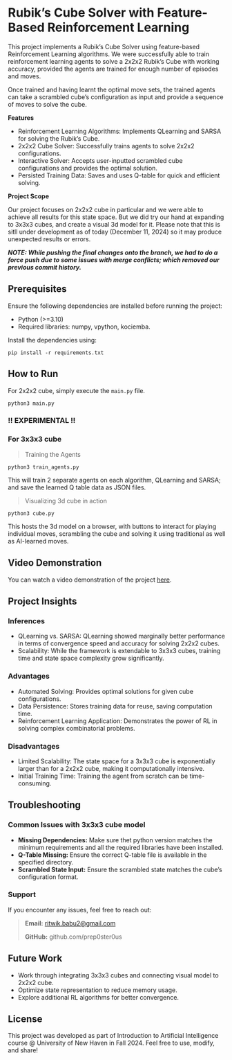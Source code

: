 
# Rubik’s Cube Solver with Feature-Based Reinforcement Learning

This project implements a Rubik’s Cube Solver using feature-based Reinforcement Learning algorithms. We were successfully able to train reinforcement learning agents to solve a 2x2x2 Rubik’s Cube with working accuracy, provided the agents are trained for enough number of episodes and moves.

Once trained and having learnt the optimal move sets, the trained agents can take a scrambled cube’s configuration as input and provide a sequence of moves to solve the cube.

**Features**

- Reinforcement Learning Algorithms: Implements QLearning and SARSA for solving the Rubik’s Cube.
- 2x2x2 Cube Solver: Successfully trains agents to solve 2x2x2 configurations.
- Interactive Solver: Accepts user-inputted scrambled cube configurations and provides the optimal solution.
- Persisted Training Data: Saves and uses Q-table for quick and efficient solving.

**Project Scope**

Our project focuses on 2x2x2 cube in particular and we were able to achieve all results for this state space. But we did try our hand at expanding to 3x3x3 cubes, and create a visual 3d model for it. Please note that this is sitll under development as of today (December 11, 2024) so it may produce unexpected results or errors.

**_NOTE: While pushing the final changes onto the branch, we had to do a force push due to some issues with merge conflicts; which removed our previous commit history._**

## Prerequisites

Ensure the following dependencies are installed before running the project:

- Python (>=3.10)
- Required libraries: numpy, vpython, kociemba.

Install the dependencies using:

```
pip install -r requirements.txt
```

## How to Run

For 2x2x2 cube, simply execute the ```main.py``` file.

```
python3 main.py
```

### !! **EXPERIMENTAL** !!

### For 3x3x3 cube

> Training the Agents
  ```
  python3 train_agents.py
  ```

This will train 2 separate agents on each algorithm, QLearning and SARSA; and save the learned Q table data as JSON files.

> Visualizing 3d cube in action

```
python3 cube.py
```

This hosts the 3d model on a browser, with buttons to interact for playing individual moves, scrambling the cube and solving it using traditional as well as AI-learned moves.

## Video Demonstration

You can watch a video demonstration of the project [here](https://youtu.be/vRf8seRv1zA).


## Project Insights

### Inferences
- QLearning vs. SARSA: QLearning showed marginally better performance in terms of convergence speed and accuracy for solving 2x2x2 cubes.
- Scalability: While the framework is extendable to 3x3x3 cubes, training time and state space complexity grow significantly.

### Advantages
- Automated Solving: Provides optimal solutions for given cube configurations.
- Data Persistence: Stores training data for reuse, saving computation time.
- Reinforcement Learning Application: Demonstrates the power of RL in solving complex combinatorial problems.

### Disadvantages
- Limited Scalability: The state space for a 3x3x3 cube is exponentially larger than for a 2x2x2 cube, making it computationally intensive.
- Initial Training Time: Training the agent from scratch can be time-consuming.

## Troubleshooting

### Common Issues with 3x3x3 cube model
- **Missing Dependencies:** Make sure thet python version matches the minimum requirements and all the required libraries have been installed.
- **Q-Table Missing:** Ensure the correct Q-table file is available in the specified directory.
- **Scrambled State Input:** Ensure the scrambled state matches the cube’s configuration format.

### Support

If you encounter any issues, feel free to reach out:
> **Email:** ritwik.babu2@gmail.com
>
> **GitHub:** github.com/prep0ster0us

## Future Work
- Work through integrating 3x3x3 cubes and connecting visual model to 2x2x2 cube.
- Optimize state representation to reduce memory usage.
- Explore additional RL algorithms for better convergence.

## License

This project was developed as part of Introduction to Artificial Intelligence course @ University of New Haven in Fall 2024. Feel free to use, modify, and share!

